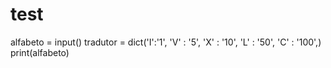 # test
alfabeto = input()
tradutor = dict('I':'1', 'V'  : '5', 'X'  : '10', 'L'  : '50', 'C'  : '100',)
print(alfabeto)
